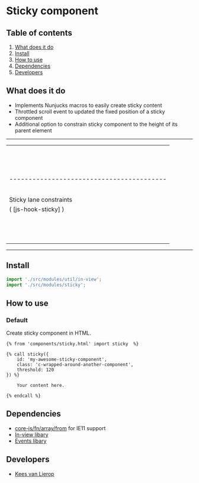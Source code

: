 
# Sticky component

## Table of contents
1. [What does it do](#markdown-header-what-does-it-do)
2. [Install](#markdown-header-install)
3. [How to use](#markdown-header-how-to-use)
4. [Dependencies](#markdown-header-dependencies)
5. [Developers](#markdown-header-developers)


## What does it do
* Implements Nunjucks macros to easily create sticky content
* Throttled scroll event to updated the fixed position of a sticky component
* Additional option to constrain sticky component to the height of its parent element

---------------------------------------------
|                                           |
| ----------------------------------------- |
| |                                        ||
| |                                        ||   ▲
| |                                        ||   |
| |                                        ||   |
| |          Sticky scrolling box          ||   |
| |   ( [js-hook-sticky-scroll-element] )  ||   |
| |                                        ||   |
| |                                        ||   |
| |                                        ||   |
| |                                        ||   |
| |                                        ||   |
| |                                        ||   ▼
| |                                        ||
| ----------------------------------------- |
|                                           |
|                                           |
|                                           |
|                                           |
|                                           |
|          Sticky lane constraints          |
|           ( [js-hook-sticky] )            |
|                                           |
|                                           |
|                                           |
|                                           |
|                                           |
|                                           |
|                                           |
|                                           |
|                                           |
|                                           |
|                                           |
|                                           |
|                                           |
---------------------------------------------

## Install
```javascript
import './src/modules/util/in-view';
import './src/modules/sticky';
```

## How to use

### Default

Create sticky component in HTML.
```htmlmixed
{% from 'components/sticky.html' import sticky  %}

{% call sticky({
    id: 'my-awesome-sticky-component',
    class: 'c-wrapped-around-another-component',
    threshold: 120
}) %}

    Your content here.

{% endcall %}

```

## Dependencies
* [core-js/fn/array/from](https://www.npmjs.com/package/core-js) for IE11 support
* [In-view libary](/utilities/in-view/)
* [Events libary](/utilities/events/)

## Developers
* [Kees van Lierop](mailto:kees@tamtam.nl)
